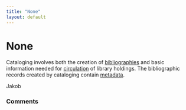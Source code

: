 ```yaml
---
title: "None"
layout: default
---
```

None
=====================
Cataloging involves both the creation of
[bibliographies](/questions/tagged/bibliographies "show questions tagged 'bibliographies'")
and basic information needed for
[circulation](/questions/tagged/circulation "show questions tagged 'circulation'")
of library holdings. The bibliographic records created by cataloging
contain
[metadata](/questions/tagged/metadata "show questions tagged 'metadata'").

Jakob

### Comments ###


